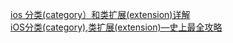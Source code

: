   [ ios 分类(category）和类扩展(extension)详解 ]( https://blog.csdn.net/wanglei0918/article/details/74923012 )    <br/>
  [ iOS分类(category),类扩展(extension)—史上最全攻略 ]( https://www.jianshu.com/p/9e827a1708c6 )    <br/>
